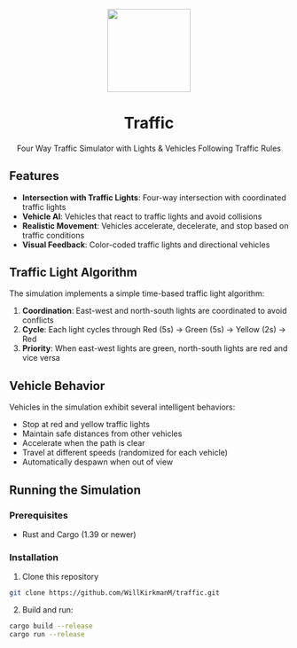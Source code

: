 <p align="center">
  <img src="https://avatars.githubusercontent.com/u/138057124?s=200&v=4" width="150" />
</p>
<h1 align="center">Traffic</h1>

<p align="center">
  
</p>

<h4 align="center">
  <a href=""></a>
</h4>

<p align="center">Four Way Traffic Simulator with Lights & Vehicles Following Traffic Rules
</p>

## Features

- **Intersection with Traffic Lights**: Four-way intersection with coordinated traffic lights
- **Vehicle AI**: Vehicles that react to traffic lights and avoid collisions
- **Realistic Movement**: Vehicles accelerate, decelerate, and stop based on traffic conditions
- **Visual Feedback**: Color-coded traffic lights and directional vehicles

## Traffic Light Algorithm

The simulation implements a simple time-based traffic light algorithm:

1. **Coordination**: East-west and north-south lights are coordinated to avoid conflicts
2. **Cycle**: Each light cycles through Red (5s) → Green (5s) → Yellow (2s) → Red
3. **Priority**: When east-west lights are green, north-south lights are red and vice versa

## Vehicle Behavior

Vehicles in the simulation exhibit several intelligent behaviors:

- Stop at red and yellow traffic lights
- Maintain safe distances from other vehicles
- Accelerate when the path is clear
- Travel at different speeds (randomized for each vehicle)
- Automatically despawn when out of view

## Running the Simulation

### Prerequisites

- Rust and Cargo (1.39 or newer)

### Installation

1. Clone this repository
```bash
git clone https://github.com/WillKirkmanM/traffic.git
```

2. Build and run:

```bash
cargo build --release
cargo run --release
```
